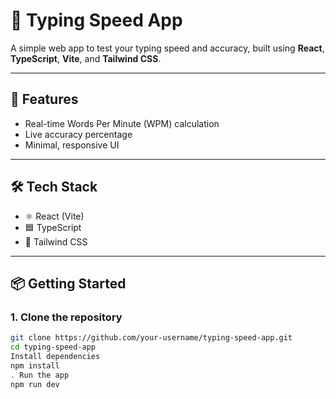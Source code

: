 # 📝 Typing Speed App

A simple web app to test your typing speed and accuracy, built using **React**, **TypeScript**, **Vite**, and **Tailwind CSS**.

---

## 🚀 Features

- Real-time Words Per Minute (WPM) calculation
- Live accuracy percentage
- Minimal, responsive UI

---

## 🛠️ Tech Stack

- ⚛️ React (Vite)
- 🟦 TypeScript
- 🎨 Tailwind CSS

---

## 📦 Getting Started

### 1. Clone the repository

```bash
git clone https://github.com/your-username/typing-speed-app.git
cd typing-speed-app
Install dependencies
npm install
. Run the app
npm run dev
